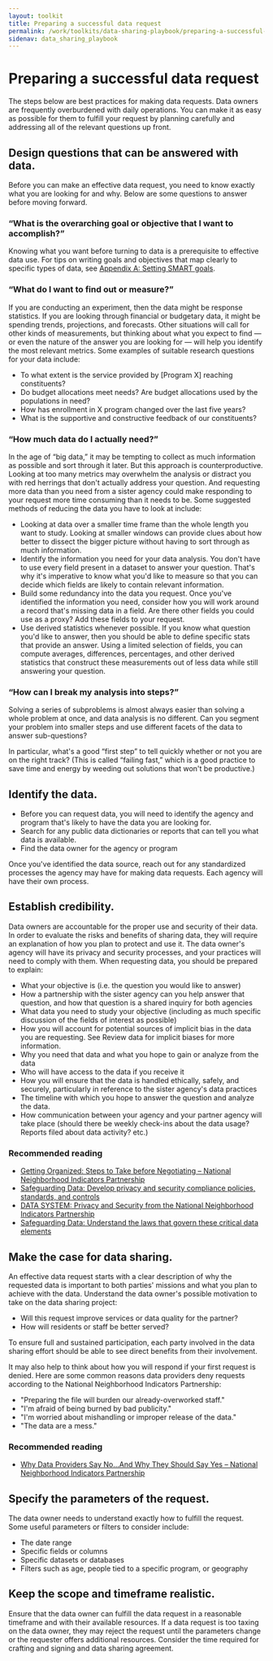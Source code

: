 ```yaml
---
layout: toolkit
title: Preparing a successful data request
permalink: /work/toolkits/data-sharing-playbook/preparing-a-successful-data-request
sidenav: data_sharing_playbook
---
```


# Preparing a successful data request

The steps below are best practices for making data requests. Data owners are frequently overburdened with daily operations. You can make it as easy as possible for them to fulfill your request by planning carefully and addressing all of the relevant questions up front.

## Design questions that can be answered with data.
Before you can make an effective data request, you need to know exactly what you are looking for and why. Below are some questions to answer before moving forward.

### “What is the overarching goal or objective that I want to accomplish?”
Knowing what you want before turning to data is a prerequisite to effective data use. For tips on writing goals and objectives that map clearly to specific types of data, see [Appendix A: Setting SMART goals](/work/toolkits/data-sharing-playbook/appendix-a-setting-smart-goals).

### “What do I want to find out or measure?”
If you are conducting an experiment, then the data might be response statistics. If you are looking through financial or budgetary data, it might be spending trends, projections, and forecasts. Other situations will call for other kinds of measurements, but thinking about what you expect to find — or even the nature of the answer you are looking for — will help you identify the most relevant metrics. Some examples of suitable research questions for your data include:

- To what extent is the service provided by [Program X] reaching constituents?
- Do budget allocations meet needs? Are budget allocations used by the populations in need?
- How has enrollment in X program changed over the last five years?
- What is the supportive and constructive feedback of our constituents?

### “How much data do I actually need?”
In the age of “big data,” it may be tempting to collect as much information as possible and sort through it later. But this approach is counterproductive. Looking at too many metrics may overwhelm the analysis or distract you with red herrings that don't actually address your question. And requesting more data than you need from a sister agency could make responding to your request more time consuming than it needs to be. Some suggested methods of reducing the data you have to look at include:

- Looking at data over a smaller time frame than the whole length you want to study. Looking at smaller windows can provide clues about how better to dissect the bigger picture without having to sort through as much information.
- Identify the information you need for your data analysis. You don't have to use every field present in a dataset to answer your question. That's why it's imperative to know what you'd like to measure so that you can decide which fields are likely to contain relevant information.
- Build some redundancy into the data you request. Once you've identified the information you need, consider how you will work around a record that's missing data in a field. Are there other fields you could use as a proxy? Add these fields to your request.
- Use derived statistics whenever possible. If you know what question you'd like to answer, then you should be able to define specific stats that provide an answer. Using a limited selection of fields, you can compute averages, differences, percentages, and other derived statistics that construct these measurements out of less data while still answering your question.

### “How can I break my analysis into steps?”
Solving a series of subproblems is almost always easier than solving a whole problem at once, and data analysis is no different. Can you segment your problem into smaller steps and use different facets of the data to answer sub-questions?

In particular, what's a good “first step” to tell quickly whether or not you are on the right track? (This is called “failing fast,” which is a good practice to save time and energy by weeding out solutions that won't be productive.)

## Identify the data.
- Before you can request data, you will need to identify the agency and program that's likely to have the data you are looking for.
- Search for any public data dictionaries or reports that can tell you what data is available.
- Find the data owner for the agency or program

Once you've identified the data source, reach out for any standardized processes the agency may have for making data requests. Each agency will have their own process.

## Establish credibility.
Data owners are accountable for the proper use and security of their data. In order to evaluate the risks and benefits of sharing data, they will require an explanation of how you plan to protect and use it. The data owner's agency will have its privacy and security processes, and your practices will need to comply with them. When requesting data, you should be prepared to explain:

- What your objective is (i.e. the question you would like to answer)
- How a partnership with the sister agency can you help answer that question, and how that question is a shared inquiry for both agencies
- What data you need to study your objective (including as much specific discussion of the fields of interest as possible)
- How you will account for potential sources of implicit bias in the data you are requesting. See Review data for implicit biases for more information.
- Why you need that data and what you hope to gain or analyze from the data
- Who will have access to the data if you receive it
- How you will ensure that the data is handled ethically, safely, and securely, particularly in reference to the sister agency's data practices
- The timeline with which you hope to answer the question and analyze the data.
- How communication between your agency and your partner agency will take place (should there be weekly check-ins about the data usage? Reports filed about data activity? etc.)

### Recommended reading

- [Getting Organized: Steps to Take before Negotiating – National Neighborhood Indicators Partnership](https://www.neighborhoodindicators.org/library/guides/getting-organized-steps-take-negotiating)
- [Safeguarding Data: Develop privacy and security compliance policies, standards, and controls](/work/toolkits/data-sharing-playbook/safeguarding-data#develop-privacy-and-security-compliance-policies-securities-and-controls)
- [DATA SYSTEM: Privacy and Security from the National Neighborhood Indicators Partnership](https://www.neighborhoodindicators.org/sites/default/files/publications/Example%20Data%20Security%20Plan.pdf)
- [Safeguarding Data: Understand the laws that govern these critical data elements](/work/toolkits/data-sharing-playbook/safeguarding-data#understand-the-laws-that-govern-critical-data-elements)

## Make the case for data sharing.

An effective data request starts with a clear description of why the requested data is important to both parties' missions and what you plan to achieve with the data. Understand the data owner's possible motivation to take on the data sharing project:

- Will this request improve services or data quality for the partner?
- How will residents or staff be better served?

To ensure full and sustained participation, each party involved in the data sharing effort should be able to see direct benefits from their involvement.

It may also help to think about how you will respond if your first request is denied. Here are some common reasons data providers deny requests according to the National Neighborhood Indicators Partnership:

- "Preparing the file will burden our already-overworked staff."
- "I'm afraid of being burned by bad publicity."
- "I'm worried about mishandling or improper release of the data."
- "The data are a mess."

### Recommended reading

- [Why Data Providers Say No...And Why They Should Say Yes – National Neighborhood Indicators Partnership](https://www.neighborhoodindicators.org/library/guides/why-data-providers-say-noand-why-they-should-say-yes)

## Specify the parameters of the request.

The data owner needs to understand exactly how to fulfill the request. Some useful parameters or filters to consider include:

- The date range
- Specific fields or columns  
- Specific datasets or databases
- Filters such as age, people tied to a specific program, or geography

## Keep the scope and timeframe realistic.

Ensure that the data owner can fulfill the data request in a reasonable timeframe and with their available resources. If a data request is too taxing on the data owner, they may reject the request until the parameters change or the requester offers additional resources. Consider the time required for crafting and signing and data sharing agreement.
